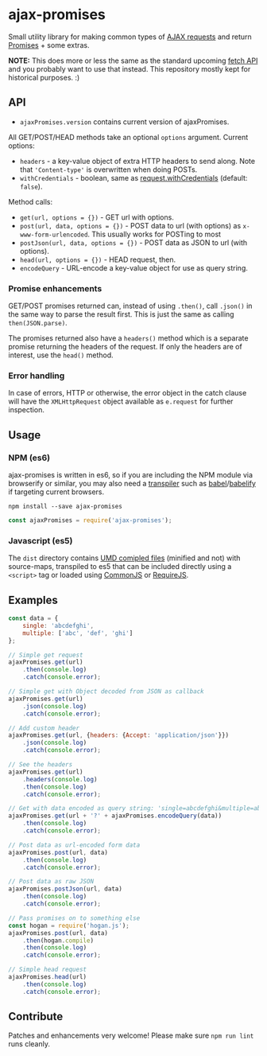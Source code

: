 # ajax-promises

Small utility library for making common types of [AJAX requests](https://developer.mozilla.org/en-US/docs/AJAX/Getting_Started) and return [Promises](https://developer.mozilla.org/en/docs/Web/JavaScript/Reference/Global_Objects/Promise) + some extras.

**NOTE:** This does more or less the same as the standard upcoming [fetch API](https://github.github.io/fetch/) and you probably want to use that instead. This repository mostly kept for historical purposes. :)

## API

* `ajaxPromises.version` contains current version of ajaxPromises.

All GET/POST/HEAD methods take an optional `options` argument. Current options:

* `headers` - a key-value object of extra HTTP headers to send along. Note that `'Content-type'` is overwritten when doing POSTs.
* `withCredentials` - boolean, same as [request.withCredentials](https://developer.mozilla.org/en-US/docs/Web/API/XMLHttpRequest/withCredentials) (default: `false`).

Method calls:

* `get(url, options = {})` - GET url with options.
* `post(url, data, options = {})` - POST data to url (with options) as `x-www-form-urlencoded`. This usually works for POSTing to most 
* `postJson(url, data, options = {})` - POST data as JSON to url (with options).
* `head(url, options = {})` - HEAD request, then.
* `encodeQuery` - URL-encode a key-value object for use as query string.

### Promise enhancements

GET/POST promises returned can, instead of using `.then()`, call `.json()` in the same way to parse the result first. This is just the same as calling `then(JSON.parse)`.

The promises returned also have a `headers()` method which is a separate promise returning the headers of the request. If only the headers are of interest, use the `head()` method.

### Error handling

In case of errors, HTTP or otherwise, the error object in the catch clause will have the `XMLHttpRequest` object available as `e.request` for further inspection.
 
## Usage

### NPM (es6)

ajax-promises is written in es6, so if you are including the NPM module via browserify or similar, you may also need a [transpiler](https://en.wikipedia.org/wiki/Source-to-source_compiler) such as [babel](https://babeljs.io/)/[babelify](https://github.com/babel/babelify) if targeting current browsers.   

    npm install --save ajax-promises

```javascript
const ajaxPromises = require('ajax-promises');
```

### Javascript (es5)

The `dist` directory contains [UMD comipled files](https://github.com/umdjs/umd) (minified and not) with source-maps, transpiled to es5 that can be included directly using a `<script>` tag or loaded using [CommonJS](https://en.wikipedia.org/wiki/CommonJS) or [RequireJS](http://requirejs.org/).  

## Examples

```javascript
const data = {
    single: 'abcdefghi',
    multiple: ['abc', 'def', 'ghi']
};

// Simple get request
ajaxPromises.get(url)
    .then(console.log)
    .catch(console.error);

// Simple get with Object decoded from JSON as callback
ajaxPromises.get(url)
    .json(console.log)
    .catch(console.error);

// Add custom header
ajaxPromises.get(url, {headers: {Accept: 'application/json'}})
    .json(console.log)
    .catch(console.error);

// See the headers
ajaxPromises.get(url)
    .headers(console.log)
    .then(console.log)
    .catch(console.error);

// Get with data encoded as query string: 'single=abcdefghi&multiple=abc&multiple=def&multiple=ghi'
ajaxPromises.get(url + '?' + ajaxPromises.encodeQuery(data))
    .then(console.log)
    .catch(console.error);

// Post data as url-encoded form data
ajaxPromises.post(url, data)
    .then(console.log)
    .catch(console.error);

// Post data as raw JSON
ajaxPromises.postJson(url, data)
    .then(console.log)
    .catch(console.error);

// Pass promises on to something else
const hogan = require('hogan.js');
ajaxPromises.post(url, data)
    .then(hogan.compile)
    .then(console.log)
    .catch(console.error);

// Simple head request
ajaxPromises.head(url)
    .then(console.log)
    .catch(console.error);
```

## Contribute

Patches and enhancements very welcome! Please make sure `npm run lint` runs cleanly.
